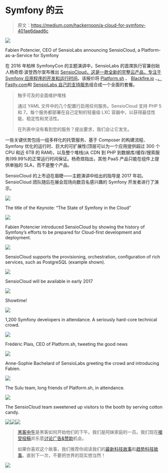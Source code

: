 # Symfony 的云

> 原文：<https://medium.com/hackernoon/a-cloud-for-symfony-401ae6daad6c>

![](img/91b23c9f86cb7dfa4a1b4d3bf316410a.png)

Fabien Potencier, CEO of SensioLabs announcing SensioCloud, a Platform-as-a-Service for Symfony

在 2016 年柏林 SymfonyCon 的主题演讲中，SensioLabs 的首席执行官兼创始人杨奇煜·波登西尔宣布推出 [SensioCloud，这是一款全新的完整云产品，专注于 Symfony 应用程序的开发和运行时间](https://sensio.cloud)。该报价将 [Platform.sh](https://platform.sh) 、 [Blackfire.io](https://blackfire.io) 、[、Fastly.com](https://fastly.com)和 [SensioLabs 自己的支持服务](https://sensiolabs.com)组合成一个全面的套餐。

> 触手可及的全面维护堆栈
> 
> 通过 YAML 文件中的几个配置行启用任何服务。SensioCloud 支持 PHP 5 和 7。每个服务都部署在自己定制的轻量级 LXC 容器中，以获得最佳性能、稳定性和灵活性。
> 
> 在列表中没有看到您的服务？提出要求，我们会让它发生。

一些关键优势包括一组多样化的托管服务、基于 Composer 的构建流程、Symfony 优化的运行时、巨大的可扩展性(顶层可以为一个应用提供超过 300 个 CPU 和近 6TB 的 RAM)，以及整个堆栈(从 CDN 到 PHP 到数据库/缓存/搜索服务)99.99%的正常运行时间保证。杨奇煜指出，其他 PaaS 产品只能在组件上提供单独的 SLA，而不是整个产品。

SensioCloud 的上市迫在眉睫——主题演讲中给出的指导是 2017 年初。SensioCloud 团队随后在展会现场向数百名感兴趣的 Symfony 开发者进行了演示。

![](img/7b97c72ca7d4ddfc5d74fa4f0902c8f7.png)

The title of the Keynote: “The State of Symfony in the Cloud”

![](img/6bf2dbc94e2bcdd5457a4a0f8d11ea76.png)

Fabien Potencier introduced SensioCloud by showing the history of Symfony’s efforts to be prepared for Cloud-first development and deployment.

![](img/d90b785d6335082860421339c5bf5a9b.png)

SensioCloud supports the provisioning, orchestration, configuration of rich services, such as PostgreSQL (example shown).

![](img/dc996eb4a2eb5647e2d4167a41e09b34.png)

SensioCloud will be available in early 2017

![](img/789dab06c05a70e4caacde668f48574d.png)

Showtime!

![](img/d32e8b0908806c4365e9b1d2ea91278d.png)

1,200 Symfony developers in attendance. A seriously hard-core technical crowd.

![](img/052c1c10ca2be592baa87dcb6f8d71ed.png)

Frédéric Plais, CEO of Platform.sh, tweeting the good news

![](img/ee70dead497801dff4a6b0687bdf3149.png)

Anne-Sophie Bachelard of SensioLabs greeting the crowd and introducing Fabien.

![](img/58c7a662fbabdbd53c0327abd39e00de.png)

The Sulu team, long friends of Platform.sh, in attendance.

![](img/a0e08dbddb1187efa818267ffdd5c4cf.png)

The SensioCloud team sweetened up visitors to the booth by serving cotton candy.

[![](img/50ef4044ecd4e250b5d50f368b775d38.png)](http://bit.ly/HackernoonFB)[![](img/979d9a46439d5aebbdcdca574e21dc81.png)](https://goo.gl/k7XYbx)[![](img/2930ba6bd2c12218fdbbf7e02c8746ff.png)](https://goo.gl/4ofytp)

> [黑客中午](http://bit.ly/Hackernoon)是黑客如何开始他们的下午。我们是阿妹家庭的一员。我们现在[接受投稿](http://bit.ly/hackernoonsubmission)并乐意[讨论广告&赞助](mailto:partners@amipublications.com)机会。
> 
> 如果你喜欢这个故事，我们推荐你阅读我们的[最新科技故事](http://bit.ly/hackernoonlatestt)和[趋势科技故事](https://hackernoon.com/trending)。直到下一次，不要把世界的现实想当然！

![](img/be0ca55ba73a573dce11effb2ee80d56.png)